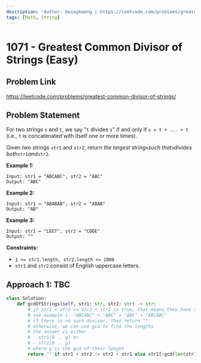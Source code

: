 ```yaml
---
description: 'Author: @wingkwong | https://leetcode.com/problems/greatest-common-divisor-of-strings/'
tags: [Math, String]
---
```


# 1071 - Greatest Common Divisor of Strings (Easy) 

## Problem Link

https://leetcode.com/problems/greatest-common-divisor-of-strings/

## Problem Statement

For two strings `s` and `t`, we say "`t` divides `s`" if and only if `s = t + ... + t` (i.e., `t` is concatenated with itself one or more times).

Given two strings `str1` and `str2`, return *the largest string*`x`*such that*`x`*divides both*`str1`*and*`str2`.

**Example 1:**

```
Input: str1 = "ABCABC", str2 = "ABC"
Output: "ABC"
```

**Example 2:**

```
Input: str1 = "ABABAB", str2 = "ABAB"
Output: "AB"
```

**Example 3:**

```
Input: str1 = "LEET", str2 = "CODE"
Output: ""
```

**Constraints:**

- `1 <= str1.length, str2.length <= 1000`
- `str1` and `str2` consist of English uppercase letters.

## Approach 1: TBC

<Tabs>
<TabItem value="py" label="Python">
<SolutionAuthor name="@wingkwong"/>

```py
class Solution:
    def gcdOfStrings(self, str1: str, str2: str) -> str:
        # if str1 + str2 == str2 + str1 is true, that means they have the same divisor
        # see example 1: "ABCABC" + "ABC" = "ABC" + "ABCABC"
        # if there is no such divisor, then return ""
        # otherwise, we can use gcd to find the lengths
        # the answer is either 
        # - str1[0 .. g] or 
        # - str2[0 .. g]
        # where g is the gcd of their length
        return "" if str1 + str2 != str2 + str1 else str1[:gcd(len(str1), len(str2))]
```

</TabItem>
</Tabs>